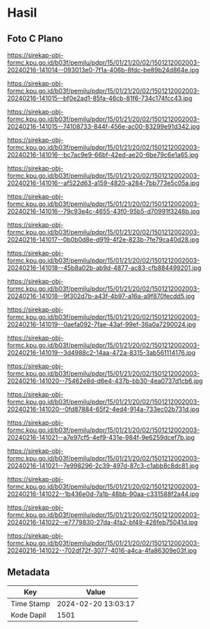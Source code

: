 # Hasil

## Foto C Plano

https://sirekap-obj-formc.kpu.go.id/b03f/pemilu/pdpr/15/01/21/20/02/1501212002003-20240216-141014--093013e0-7f1a-406b-8fdc-be89b24d864e.jpg

https://sirekap-obj-formc.kpu.go.id/b03f/pemilu/pdpr/15/01/21/20/02/1501212002003-20240216-141015--bf0e2ad1-85fa-46cb-81f6-734c174fcc43.jpg

https://sirekap-obj-formc.kpu.go.id/b03f/pemilu/pdpr/15/01/21/20/02/1501212002003-20240216-141015--74108733-844f-456e-ac00-83299e91d342.jpg

https://sirekap-obj-formc.kpu.go.id/b03f/pemilu/pdpr/15/01/21/20/02/1501212002003-20240216-141016--bc7ac9e9-66bf-42ed-ae20-6be79c6e1a65.jpg

https://sirekap-obj-formc.kpu.go.id/b03f/pemilu/pdpr/15/01/21/20/02/1501212002003-20240216-141016--af522d63-a159-4820-a284-7bb773e5c05a.jpg

https://sirekap-obj-formc.kpu.go.id/b03f/pemilu/pdpr/15/01/21/20/02/1501212002003-20240216-141016--79c93e4c-4655-43f0-95b5-d70991f3248b.jpg

https://sirekap-obj-formc.kpu.go.id/b03f/pemilu/pdpr/15/01/21/20/02/1501212002003-20240216-141017--0b0b0d8e-d919-4f2e-823b-7fe79ca40d28.jpg

https://sirekap-obj-formc.kpu.go.id/b03f/pemilu/pdpr/15/01/21/20/02/1501212002003-20240216-141018--45b8a02b-ab9d-4877-ac83-cfb884499201.jpg

https://sirekap-obj-formc.kpu.go.id/b03f/pemilu/pdpr/15/01/21/20/02/1501212002003-20240216-141018--9f302d7b-a43f-4b97-a16a-a9f870fecdd5.jpg

https://sirekap-obj-formc.kpu.go.id/b03f/pemilu/pdpr/15/01/21/20/02/1501212002003-20240216-141019--0aefa092-7fae-43af-99ef-36a0a7290024.jpg

https://sirekap-obj-formc.kpu.go.id/b03f/pemilu/pdpr/15/01/21/20/02/1501212002003-20240216-141019--3d4988c2-14aa-472a-8315-3ab561114176.jpg

https://sirekap-obj-formc.kpu.go.id/b03f/pemilu/pdpr/15/01/21/20/02/1501212002003-20240216-141020--75462e8d-d6e4-437b-bb30-4ea0737d1cb6.jpg

https://sirekap-obj-formc.kpu.go.id/b03f/pemilu/pdpr/15/01/21/20/02/1501212002003-20240216-141020--0fd87884-65f2-4ed4-914a-733ec02b731d.jpg

https://sirekap-obj-formc.kpu.go.id/b03f/pemilu/pdpr/15/01/21/20/02/1501212002003-20240216-141021--a7e97cf5-4ef9-431e-984f-9e6259dcef7b.jpg

https://sirekap-obj-formc.kpu.go.id/b03f/pemilu/pdpr/15/01/21/20/02/1501212002003-20240216-141021--7e998296-2c39-497d-87c3-c1abb8c8dc81.jpg

https://sirekap-obj-formc.kpu.go.id/b03f/pemilu/pdpr/15/01/21/20/02/1501212002003-20240216-141022--1b436e0d-7a1b-48bb-90aa-c331588f2a44.jpg

https://sirekap-obj-formc.kpu.go.id/b03f/pemilu/pdpr/15/01/21/20/02/1501212002003-20240216-141022--e7779830-27da-4fa2-bf49-426feb75041d.jpg

https://sirekap-obj-formc.kpu.go.id/b03f/pemilu/pdpr/15/01/21/20/02/1501212002003-20240216-141022--702df72f-3077-4016-a4ca-4fa86309e03f.jpg


## Metadata

| Key        | Value               |
| ---------- | ------------------- |
| Time Stamp | 2024-02-20 13:03:17 |
| Kode Dapil | 1501                |



